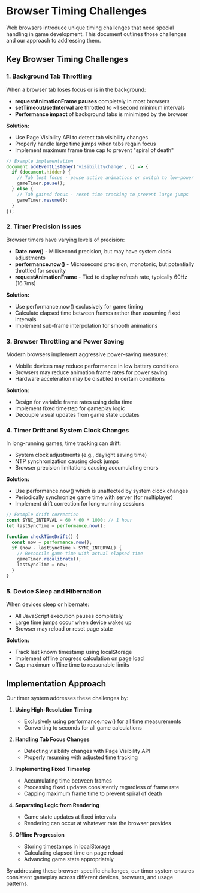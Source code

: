 # Browser Timing Challenges

Web browsers introduce unique timing challenges that need special handling in game development. This document outlines those challenges and our approach to addressing them.

## Key Browser Timing Challenges

### 1. Background Tab Throttling

When a browser tab loses focus or is in the background:

- **requestAnimationFrame pauses** completely in most browsers
- **setTimeout/setInterval** are throttled to ~1 second minimum intervals
- **Performance impact** of background tabs is minimized by the browser

**Solution:**
- Use Page Visibility API to detect tab visibility changes
- Properly handle large time jumps when tabs regain focus
- Implement maximum frame time cap to prevent "spiral of death"

```typescript
// Example implementation
document.addEventListener('visibilitychange', () => {
  if (document.hidden) {
    // Tab lost focus - pause active animations or switch to low-power mode
    gameTimer.pause();
  } else {
    // Tab gained focus - reset time tracking to prevent large jumps
    gameTimer.resume();
  }
});
```

### 2. Timer Precision Issues

Browser timers have varying levels of precision:

- **Date.now()** - Millisecond precision, but may have system clock adjustments
- **performance.now()** - Microsecond precision, monotonic, but potentially throttled for security
- **requestAnimationFrame** - Tied to display refresh rate, typically 60Hz (16.7ms)

**Solution:**
- Use performance.now() exclusively for game timing
- Calculate elapsed time between frames rather than assuming fixed intervals
- Implement sub-frame interpolation for smooth animations

### 3. Browser Throttling and Power Saving

Modern browsers implement aggressive power-saving measures:

- Mobile devices may reduce performance in low battery conditions
- Browsers may reduce animation frame rates for power saving
- Hardware acceleration may be disabled in certain conditions

**Solution:**
- Design for variable frame rates using delta time
- Implement fixed timestep for gameplay logic
- Decouple visual updates from game state updates

### 4. Timer Drift and System Clock Changes

In long-running games, time tracking can drift:

- System clock adjustments (e.g., daylight saving time)
- NTP synchronization causing clock jumps
- Browser precision limitations causing accumulating errors

**Solution:**
- Use performance.now() which is unaffected by system clock changes
- Periodically synchronize game time with server (for multiplayer)
- Implement drift correction for long-running sessions

```typescript
// Example drift correction
const SYNC_INTERVAL = 60 * 60 * 1000; // 1 hour
let lastSyncTime = performance.now();

function checkTimeDrift() {
  const now = performance.now();
  if (now - lastSyncTime > SYNC_INTERVAL) {
    // Reconcile game time with actual elapsed time
    gameTimer.recalibrate();
    lastSyncTime = now;
  }
}
```

### 5. Device Sleep and Hibernation

When devices sleep or hibernate:

- All JavaScript execution pauses completely
- Large time jumps occur when device wakes up
- Browser may reload or reset page state

**Solution:**
- Track last known timestamp using localStorage
- Implement offline progress calculation on page load
- Cap maximum offline time to reasonable limits

## Implementation Approach

Our timer system addresses these challenges by:

1. **Using High-Resolution Timing**
   - Exclusively using performance.now() for all time measurements
   - Converting to seconds for all game calculations

2. **Handling Tab Focus Changes**
   - Detecting visibility changes with Page Visibility API
   - Properly resuming with adjusted time tracking

3. **Implementing Fixed Timestep**
   - Accumulating time between frames
   - Processing fixed updates consistently regardless of frame rate
   - Capping maximum frame time to prevent spiral of death

4. **Separating Logic from Rendering**
   - Game state updates at fixed intervals
   - Rendering can occur at whatever rate the browser provides

5. **Offline Progression**
   - Storing timestamps in localStorage
   - Calculating elapsed time on page reload
   - Advancing game state appropriately

By addressing these browser-specific challenges, our timer system ensures consistent gameplay across different devices, browsers, and usage patterns.